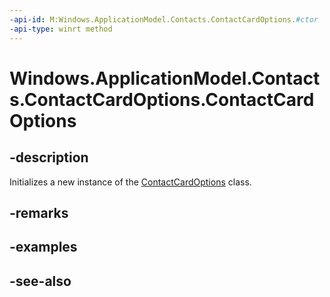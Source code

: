 ```yaml
---
-api-id: M:Windows.ApplicationModel.Contacts.ContactCardOptions.#ctor
-api-type: winrt method
---
```


<!-- Method syntax
public ContactCardOptions()
-->

# Windows.ApplicationModel.Contacts.ContactCardOptions.ContactCardOptions

## -description
Initializes a new instance of the [ContactCardOptions](contactcardoptions.md) class.

## -remarks

## -examples

## -see-also
